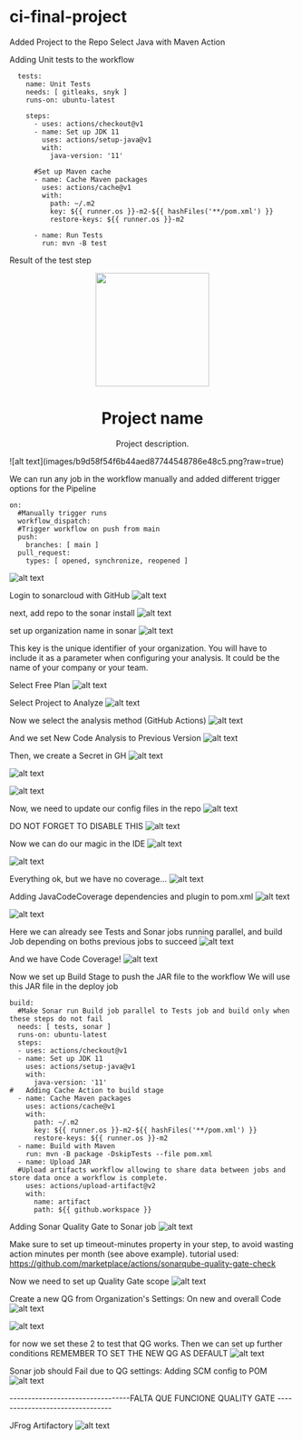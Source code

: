 # ci-final-project

Added Project to the Repo
Select Java with Maven Action

Adding Unit tests to the workflow

```
  tests:
    name: Unit Tests
    needs: [ gitleaks, snyk ]
    runs-on: ubuntu-latest

    steps:
      - uses: actions/checkout@v1
      - name: Set up JDK 11
        uses: actions/setup-java@v1
        with:
          java-version: '11'

      #Set up Maven cache
      - name: Cache Maven packages
        uses: actions/cache@v1
        with:
          path: ~/.m2
          key: ${{ runner.os }}-m2-${{ hashFiles('**/pom.xml') }}
          restore-keys: ${{ runner.os }}-m2

      - name: Run Tests
        run: mvn -B test
```

Result of the test step
<div align="center">
  <img src="images/b9d58f54f6b44aed87744548786e48c5.png" width="200px">
  <h1>Project name</h1>
</div>
<p align="center">
  Project description.
</p>
![alt text](images/b9d58f54f6b44aed87744548786e48c5.png?raw=true)

We can run any job in the workflow manually
and added different trigger options for the Pipeline
```
on:
  #Manually trigger runs
  workflow_dispatch:
  #Trigger workflow on push from main
  push:
    branches: [ main ]
  pull_request:
    types: [ opened, synchronize, reopened ]
```
![alt text](images/13d001ac8f8a422bb9ed372668992d90.png?raw=true)

Login to sonarcloud with GitHub
![alt text](images/d8d04f92509845c28db7b60bcab4bdb3.png?raw=true)

next, add repo to the sonar install
![alt text](images/7582a4a0c6864c9ca6da5ba5bce792b2.png?raw=true)

set up organization name in sonar
![alt text](images/074ff759fe6b41e4bb42d71eaa315f80.png?raw=true)

This key is the unique identifier of your organization. You will have to include it as a parameter when configuring your analysis. It could be the name of your company or your team.

Select Free Plan
![alt text](images/0e4d64e1e514464b8aac213cb980a789.png?raw=true)

Select Project to Analyze
![alt text](images/dc2f13633b97428bbf828b55e3cba42d.png?raw=true)

Now we select the analysis method (GitHub Actions)
![alt text](images/6715c53aa0534410b698fd0fff5e4019.png?raw=true)

And we set New Code Analysis to Previous Version
![alt text](images/4f6acf5f21274ddc8e7066d13637f801.png?raw=true)

Then, we create a Secret in GH
![alt text](images/4ce3f58006a3428dbcba8477c6d7e553.png?raw=true)

![alt text](images/19694b159ec448a9a463a50def550ce9.png?raw=true)

![alt text](images/0a35d032bb59488c8aa78ea49acf7466.png?raw=true)

Now, we need to update our config files in the repo
![alt text](images/271655eae412458eacf32e6e981442cc.png?raw=true)

DO NOT FORGET TO DISABLE THIS
![alt text](images/1892acbb16994665ab205c412186729e.png?raw=true)

Now we can do our magic in the IDE
![alt text](images/58c4270412d442278f2ed08c994f5ae7.png?raw=true)

![alt text](images/0842009cf83448a6a5022db9b271daaf.png?raw=true)

Everything ok, but we have no coverage...
![alt text](images/549c666fb5c04ec0813dccf8c64ba8aa.png?raw=true)

Adding JavaCodeCoverage dependencies and plugin to pom.xml
![alt text](images/7e9dfa2b295f4605b6644f714618e988.png?raw=true)

![alt text](images/881dc431a3f4497581116ed09c6c535f.png?raw=true)

Here we can already see Tests and Sonar jobs running parallel, and build Job depending on boths previous jobs to succeed
![alt text](images/ee345cc2cfd14f7ebeb5862b25de590a.png?raw=true)

And we have Code Coverage!
![alt text](images/9c1a81626b8547509fee021a8239c09d.png?raw=true)


Now we set up Build Stage to push the JAR file to the workflow
We will use this JAR file in the deploy job
  ```
build:
    #Make Sonar run Build job parallel to Tests job and build only when these steps do not fail
    needs: [ tests, sonar ]
    runs-on: ubuntu-latest
    steps:
    - uses: actions/checkout@v1
    - name: Set up JDK 11
      uses: actions/setup-java@v1
      with:
        java-version: '11'
#   Adding Cache Action to build stage
    - name: Cache Maven packages
      uses: actions/cache@v1
      with:
        path: ~/.m2
        key: ${{ runner.os }}-m2-${{ hashFiles('**/pom.xml') }}
        restore-keys: ${{ runner.os }}-m2
    - name: Build with Maven
      run: mvn -B package -DskipTests --file pom.xml
    - name: Upload JAR
    #Upload artifacts workflow allowing to share data between jobs and store data once a workflow is complete.
      uses: actions/upload-artifact@v2
      with:
        name: artifact
        path: ${{ github.workspace }}
```


Adding Sonar Quality Gate to Sonar job
![alt text](images/f1a0877b400c430d9f0fef6f41f420f1.png?raw=true)

Make sure to set up timeout-minutes property in your step, to avoid wasting action minutes per month (see above example).
tutorial used:
https://github.com/marketplace/actions/sonarqube-quality-gate-check

Now we need to set up Quality Gate scope
![alt text](images/61b63bdc7db44497bd68fbe968eec594.png?raw=true)

Create a new QG from Organization's Settings:
On new and overall Code
![alt text](images/76c5e03eb7364eaaac4e7e1656990e88.png?raw=true)

![alt text](images/6d49d58c9f40473184e547f937cccb9a.png?raw=true)

for now we set these 2 to test that QG works. Then we can set up further conditions
REMEMBER TO SET THE NEW QG AS DEFAULT
![alt text](images/1c268a0f6da84954b60e915c1c253bdc.png?raw=true)

Sonar job should Fail due to QG settings:
Adding SCM config to POM
![alt text](images/909f97058fbf41a89a292368b77a0550.png?raw=true)



---------------------------------FALTA QUE FUNCIONE QUALITY GATE --------------------------------

JFrog Artifactory
![alt text](images/e1800ca03332459d973e9b482f0e2272.png)
